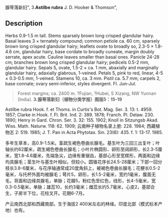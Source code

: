 腺萼落新妇",
3.**Astilbe rubra** J. D. Hooker & Thomson",

## Description
Herbs 0.9-1.5 m tall. Stems sparsely brown long crisped glandular hairy. Basal leaves 3 × ternately compound; common petiole ca. 60 cm, sparsely brown long crisped glandular hairy; leaflets ovate to broadly so, 2.3-5 × 1.8-4.6 cm, glandular hairy, base cordate to broadly cuneate, margin doubly serrate, apex acute. Cauline leaves smaller than basal ones. Panicle 24-28 cm; branches brown long crisped glandular hairy; pedicels 0.5-2 mm, glandular hairy. Sepals 5, ovate, 1.5-2 × ca. 1 mm, abaxially and marginally glandular hairy, adaxially glabrous, 1-veined. Petals 5, pink to red, linear, 4-5 × 0.3-0.5 mm, 1-veined. Stamens 10, ca. 3 mm. Pistil ca. 5.7 mm; carpels 2, base connate; ovary semi-inferior, styles divergent. Fl. Jun-Jul.

> Forest margins; ca. 2400 m. ?Fujian, ?Hubei, S Xizang, NW Yunnan [India].
**3.腺萼落新妇（植物分类学报）图版5：15-19**

Astilbe rubra Hook. f. et Thoms. in Curtis's Bot. Mag. Ser. 3. 13: t. 4959. 1857; Clarke in Hook. f. Fl. Brit. Ind. 2: 389. 1878; Franch. Pl. Delaw. 230. 1890; Henry in Gard. Chron. Ser. 3. 32: 155. 1902; Knoll in Sitzungsb Akad. Wiss. Math. Naturw. 118: 62. 1909; 云南种子植物名录上册: 228. 1984; 西藏植物志 2: 519. 1985; J. T. Pan in Acta Phytotax. Sin. 23(6): 435. f. 1: 13-17. 1985.

多年生草本，高0.9-1.5米。茎疏生褐色卷曲长腺毛。基生叶为三回三出复叶；叶轴长约62厘米，疏生褐色卷曲长腺毛；小叶片椭圆形、卵形至阔卵形，长2.3-5厘米，宽1.8-4.6厘米，先端急尖，边缘有重锯齿，基部心形至宽楔形，两面和边缘均具腺毛；茎生叶与基生叶相似，但较小。圆锥花序长24.5-28厘米；下部一回分枝长3.8-6厘米，与花序轴通常成20度角斜上，被褐色卷曲长腺毛；花梗长0.5-2毫米，与托杯外面均被腺毛；萼片5，卵形，长1.5-2毫米，宽约1毫米，腹面无毛，背面和边缘具腺毛，单脉；花瓣5，粉红色至红色，线形，长4-5毫米，宽0.3-0.5毫米，单脉；雄蕊10，长约3毫米；雌蕊长约5.7毫米，心皮2，基部合生，子房半下位，花柱叉开。花期6-7月。

产云南西北部和西藏南部。生于海拔2 400米左右的林缘。印度北部（模式标本产地）也有。
